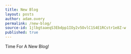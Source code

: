 ```yaml
---
title: New Blog
layout: posts
author: adam.overy
permalink: /new-blog/
source-id: 1jlbgtaaeqS3Ebdpp1IOy2v5OvlC1S4E1RCstr1e8Z-w
published: true
---
```

Time For A New Blog!

